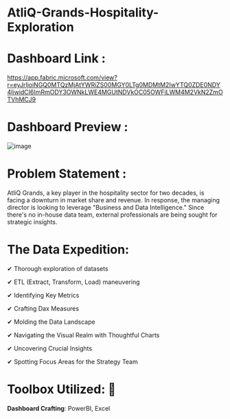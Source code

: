 # AtliQ-Grands-Hospitality-Exploration

# Dashboard Link :
https://app.fabric.microsoft.com/view?r=eyJrIjoiNGQ0MTQzMjAtYWRiZS00MGY0LTg0MDMtM2IwYTQ0ZDE0NDY4IiwidCI6ImRmODY3OWNkLWE4MGUtNDVkOC05OWFjLWM4M2VkN2ZmOTVhMCJ9
# Dashboard Preview :
![image](https://github.com/neha-p-sharma/AtliQ-Grands-Hospitality-Exploration/assets/168817042/52139441-54f0-498d-b129-0ffd2abbb6d7)

# Problem Statement :

  AtliQ Grands, a key player in the hospitality sector for two decades, is facing a downturn in market share and revenue. In response, the managing director is looking to leverage "Business and Data Intelligence." Since there's no in-house data team, external professionals are being sought for strategic insights.

# The Data Expedition:
✔ Thorough exploration of datasets

✔ ETL (Extract, Transform, Load) maneuvering

✔ Identifying Key Metrics

✔ Crafting Dax Measures

✔ Molding the Data Landscape

✔ Navigating the Visual Realm with Thoughtful Charts

✔ Uncovering Crucial Insights

✔ Spotting Focus Areas for the Strategy Team

# Toolbox Utilized: 📌
**Dashboard Crafting**: PowerBI, Excel
